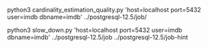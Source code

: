 python3 cardinality_estimation_quality.py 'host=localhost port=5432 user=imdb dbname=imdb' ../postgresql-12.5/job/

python3 slow_down.py 'host=localhost port=5432 user=imdb dbname=imdb' ../postgresql-12.5/job ../postgresql-12.5/job-hint